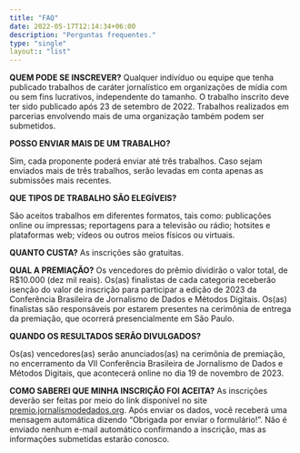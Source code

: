 ```yaml
---
title: "FAQ"
date: 2022-05-17T12:14:34+06:00
description: "Perguntas frequentes."
type: "single"
layout:: "list"
---
```


**QUEM PODE SE INSCREVER?**
Qualquer indivíduo ou equipe que tenha publicado trabalhos de caráter jornalístico em organizações de mídia com ou sem fins lucrativos, independente do tamanho. O trabalho inscrito deve ter sido publicado após 23 de setembro de 2022. Trabalhos realizados em parcerias envolvendo mais de uma organização também podem ser submetidos. 

**POSSO ENVIAR MAIS DE UM TRABALHO?**

Sim, cada proponente poderá enviar até três trabalhos. Caso sejam enviados mais de três trabalhos, serão levadas em conta apenas as submissões mais recentes.

**QUE TIPOS DE TRABALHO SÃO ELEGÍVEIS?**

São aceitos trabalhos em diferentes formatos, tais como: publicações online ou impressas; reportagens para a televisão ou rádio; hotsites e plataformas web; vídeos ou outros meios físicos ou virtuais.

**QUANTO CUSTA?**
As inscrições são gratuitas.

**QUAL A PREMIAÇÃO?**
Os vencedores do prêmio dividirão o valor total, de R$10.000 (dez mil reais). Os(as) finalistas de cada categoria receberão isenção do valor de inscrição para participar a edição de 2023 da Conferência Brasileira de Jornalismo de Dados e Métodos Digitais. Os(as) finalistas são responsáveis por estarem presentes na cerimônia de entrega da premiação, que ocorrerá presencialmente em São Paulo.

**QUANDO OS RESULTADOS SERÃO DIVULGADOS?**

Os(as) vencedores(as) serão anunciados(as) na cerimônia de premiação, no encerramento da VII Conferência Brasileira de Jornalismo de Dados e Métodos Digitais, que acontecerá online no dia 19 de novembro de 2023.

**COMO SABEREI QUE MINHA INSCRIÇÃO FOI ACEITA?**
As inscrições deverão ser feitas por meio do link disponível no site [premio.jornalismodedados.org](premio.jornalismodedados.org). Após enviar os dados, você receberá uma mensagem automática dizendo “Obrigada por enviar o formulário!”. Não é enviado nenhum e-mail automático confirmando a inscrição, mas as informações submetidas estarão conosco.
